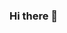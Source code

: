 ### Hi there 👋

<!--
**lucasabdalah/lucasabdalah** is a ✨ _special_ ✨ repository because its `README.md` (this file) appears on your GitHub profile.

<p>
I am an undergraduate student in Telecommunications Engineering at Universidade Federal do Ceará (UFC), Fortaleza, Brazil. 
My research is devoted to signal processing, data analysis, tensor models and their applications.
<p>
  
<div>
<div>
<img style="margin-right: 20px" align="left" alt="" width=270px alt="GIF" src="https://github.com/lucasabdalah/lucasabdalah/blob/master/exp.gif" />
</div>
